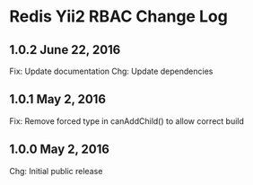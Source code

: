 Redis Yii2 RBAC Change Log
==========================

1.0.2 June 22, 2016
-------------------

Fix: Update documentation
Chg: Update dependencies

1.0.1 May 2, 2016
-----------------

Fix: Remove forced type in canAddChild() to allow correct build

1.0.0 May 2, 2016
-----------------

Chg: Initial public release